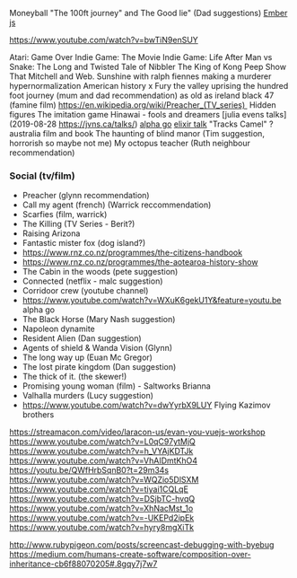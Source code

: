 Moneyball
"The 100ft journey" and The Good lie" (Dad suggestions)
[Ember js](https://www.youtube.com/watch?v=f-6Qd3nuv4w)

https://www.youtube.com/watch?v=bwTiN9enSUY

Atari: Game Over
Indie Game: The Movie
Indie Game: Life After
Man vs Snake: The Long and Twisted Tale of Nibbler
The King of Kong
Peep Show
That Mitchell and Web.
Sunshine with ralph fiennes
making a murderer
hypernormalization
American history x
Fury
the valley uprising
the hundred foot journey (mum and dad recommendation)
as old as ireland
black 47 (famine film)
https://en.wikipedia.org/wiki/Preacher_(TV_series) 
Hidden figures
The imitation game
Hinawai - fools and dreamers
[julia evens talks](2019-08-28 https://jvns.ca/talks/)
[alpha go](https://www.youtube.com/watch?v=WXuK6gekU1Y)
[elixir talk](https://twitter.com/josevalim/status/1255998044304277509?s=09)
"Tracks Camel" ? australia film and book
The haunting of blind manor (Tim suggestion, horrorish so maybe not me)
My octopus teacher (Ruth neighbour recommendation)


### Social (tv/film)
* Preacher (glynn recommendation)
* Call my agent (french) (Warrick reccommendation)
* Scarfies (film, warrick)
* The Killing (TV Series - Berit?)
* Raising Arizona
* Fantastic mister fox (dog island?)
* https://www.rnz.co.nz/programmes/the-citizens-handbook
* https://www.rnz.co.nz/programmes/the-aotearoa-history-show
* The Cabin in the woods (pete suggestion)
* Connected (netflix - malc suggestion)
* Corridoor crew (youtube channel)
*  https://www.youtube.com/watch?v=WXuK6gekU1Y&feature=youtu.be alpha go
* The Black Horse (Mary Nash suggestion)
* Napoleon dynamite
* Resident Alien (Dan suggestion)
* Agents of shield & Wanda Vision (Glynn)
* The long way up (Euan Mc Gregor)
* The lost pirate kingdom (Dan suggestion)
* The thick of it. (the skewer!)
* Promising young woman (film) - Saltworks Brianna
* Valhalla murders (Lucy suggestion)
* https://www.youtube.com/watch?v=dwYyrbX9LUY Flying Kazimov brothers



https://streamacon.com/video/laracon-us/evan-you-vuejs-workshop
https://www.youtube.com/watch?v=L0qC97ytMjQ
https://www.youtube.com/watch?v=h_VYAjKDTJk
https://www.youtube.com/watch?v=VhAIDmtKhO4
https://youtu.be/QWfHrbSqnB0?t=29m34s
https://www.youtube.com/watch?v=WQZio5DlSXM
https://www.youtube.com/watch?v=tiyai1CQLqE
https://www.youtube.com/watch?v=DSjbTC-hvqQ
https://www.youtube.com/watch?v=XhNacMst_1o
https://www.youtube.com/watch?v=-UKEPd2ipEk
https://www.youtube.com/watch?v=hyry8mgXiTk

http://www.rubypigeon.com/posts/screencast-debugging-with-byebug
https://medium.com/humans-create-software/composition-over-inheritance-cb6f88070205#.8gqy7j7w7
